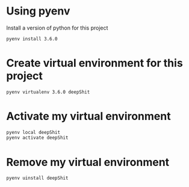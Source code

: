 # Using pyenv
Install a version of python for this project
```bash
pyenv install 3.6.0
```

# Create virtual environment for this project
```bash
pyenv virtualenv 3.6.0 deepShit
```

# Activate my virtual environment
```bash
pyenv local deepShit
pyenv activate deepShit
```

# Remove my virtual environment
```bash
pyenv uinstall deepShit
```

